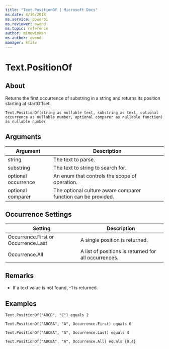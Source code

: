 ```yaml
---
title: "Text.PositionOf | Microsoft Docs"
ms.date: 4/16/2018
ms.service: powerbi
ms.reviewer: owend
ms.topic: reference
author: minewiskan
ms.author: owend
manager: kfile
---
```

# Text.PositionOf

  
## About  
Returns the first occurrence of substring in a string and returns its position starting at startOffset.  
  
```  
Text.PositionOf(string as nullable text, substring as text, optional occurrence as nullable number, optional comparer as nullable function) as nullable number  
```  
  
## Arguments  
  
|Argument|Description|  
|------------|---------------|  
|string|The text to parse.|  
|substring|The text to string to search for.|  
|optional occurrence|An enum that controls the scope of operation.|  
|optional comparer|The optional culture aware comparer function can be provided.|  
  
## Occurrence Settings  
  
|Setting|Description|  
|-----------|---------------|  
|Occurrence.First or Occurrence.Last|A single position is returned.|  
|Occurrence.All|A list of positions is returned for all occurrences.|  
  
## <a name="__toc360788876"></a>Remarks  
  
-   If a text value is not found, -1 is returned.  
  
## Examples  
  
```  
Text.PositionOf("ABCD", "C") equals 2  
```  
  
```  
Text.PositionOf("ABCBA", "A", Occurrence.First) equals 0  
```  
  
```  
Text.PositionOf("ABCBA", "A", Occurrence.Last) equals 4  
```  
  
```  
Text.PositionOf("ABCBA", "A", Occurrence.All) equals {0,4}  
```  
